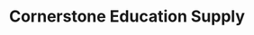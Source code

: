---
title: "Cornerstone Education Supply"
url: /lynchburg/cornerstone-education-supply/
shop: Allgemein
---